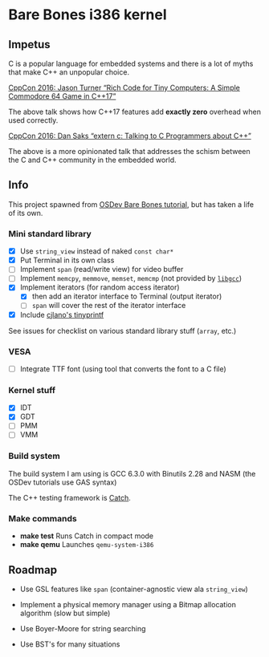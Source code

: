 # Bare Bones i386 kernel

## Impetus

C is a popular language for embedded systems and there is a lot of myths that make C++ an unpopular
choice.

[CppCon 2016: Jason Turner “Rich Code for Tiny Computers: A Simple Commodore 64 Game in C++17”](https://www.youtube.com/watch?v=zBkNBP00wJE)

The above talk shows how C++17 features add **exactly zero** overhead when used correctly.

[CppCon 2016: Dan Saks “extern c: Talking to C Programmers about C++”](https://www.youtube.com/watch?v=D7Sd8A6_fYU)

The above is a more opinionated talk that addresses the schism between the C and C++ community in the embedded world.

## Info

This project spawned from [OSDev Bare Bones tutorial](http://wiki.osdev.org/Bare_Bones), but has taken a life of its own.

### Mini standard library
- [x] Use `string_view` instead of naked `const char*`
- [x] Put Terminal in its own class
- [ ] Implement `span` (read/write view) for video buffer
- [ ] Implement `memcpy`, `memmove`, `memset`, `memcmp` (not provided by [`libgcc`](https://gcc.gnu.org/onlinedocs/gcc-4.9.2/gcc/Standards.html))
- [x] Implement iterators (for random access iterator)
    - [x] then add an iterator interface to Terminal (output iterator)
    - [ ] `span` will cover the rest of the iterator interface
- [x] Include [cjlano's tinyprintf](https://github.com/cjlano/tinyprintf)

See issues for checklist on various standard library stuff (`array`, etc.)

### VESA
- [ ] Integrate TTF font (using tool that converts the font to a C file)

### Kernel stuff
- [X] IDT
- [x] GDT
- [ ] PMM
- [ ] VMM

### Build system

The build system I am using is GCC 6.3.0 with Binutils 2.28 and NASM (the OSDev tutorials use GAS syntax)

The C++ testing framework is [Catch](https://github.com/philsquared/Catch). 

### Make commands

- **make test** Runs Catch in compact mode
- **make qemu** Launches `qemu-system-i386`

## Roadmap

- Use GSL features like `span` (container-agnostic view ala `string_view`)

- Implement a physical memory manager using a Bitmap allocation algorithm (slow but simple)

- Use Boyer-Moore for string searching

- Use BST's for many situations
